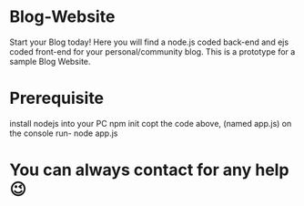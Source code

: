 # Blog-Website
Start your Blog today!
Here you will find a node.js coded back-end and ejs coded front-end for your personal/community blog.
This is a prototype for a sample Blog Website.

# Prerequisite
install nodejs into your PC
npm init
copt the code above, (named app.js)
on the console run- node app.js
# You can always contact for any help😉
